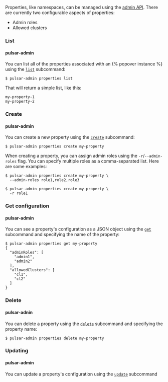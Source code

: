 Properties, like namespaces, can be managed using the [admin API](../../admin/AdminInterface). There are currently two configurable aspects of properties:

* Admin roles
* Allowed clusters

### List

#### pulsar-admin

You can list all of the properties associated with an {% popover instance %} using the [`list`](../../reference/CliTools#pulsar-admin-properties-list) subcommand:

```shell
$ pulsar-admin properties list
```

That will return a simple list, like this:

```
my-property-1
my-property-2
```

### Create

#### pulsar-admin

You can create a new property using the [`create`](../../reference/CliTools#pulsar-admin-properties-create) subcommand:

```shell
$ pulsar-admin properties create my-property
```

When creating a property, you can assign admin roles using the `-r`/`--admin-roles` flag. You can specify multiple roles as a comma-separated list. Here are some examples:

```shell
$ pulsar-admin properties create my-property \
  --admin-roles role1,role2,role3

$ pulsar-admin properties create my-property \
  -r role1
```

### Get configuration

#### pulsar-admin

You can see a property's configuration as a JSON object using the [`get`](../../reference/CliTools#pulsar-admin-properties-get) subcommand and specifying the name of the property:

```shell
$ pulsar-admin properties get my-property
{
  "adminRoles": [
    "admin1",
    "admin2"
  ],
  "allowedClusters": [
    "cl1",
    "cl2"
  ]
}
```

### Delete

#### pulsar-adnin

You can delete a property using the [`delete`](../../reference/CliTools#pulsar-admin-properties-delete) subcommand and specifying the property name:

```shell
$ pulsar-admin properties delete my-property
```

### Updating

#### pulsar-admin

You can update a property's configuration using the [`update`](../../reference/CliTools#pulsar-admin-properties-update) subcommand
